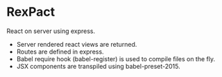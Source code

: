 # RexPact

React on server using express. 

* Server rendered react views are returned.
* Routes are defined in express.
* Babel require hook (babel-register) is used to compile files on the fly.
* JSX components are transpiled using babel-preset-2015.